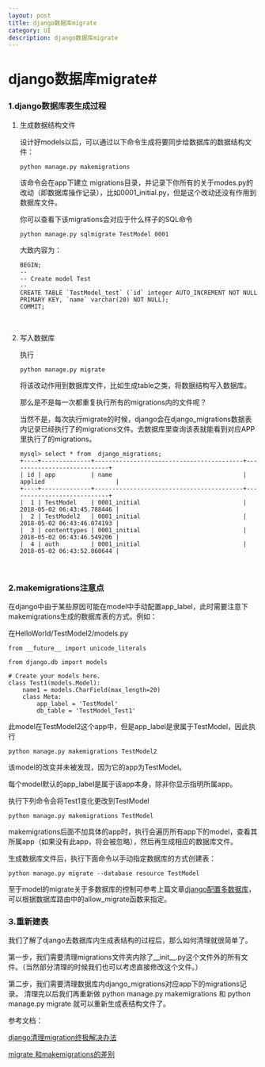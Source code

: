 ```yaml
---
layout: post
title: django数据库migrate
category: UI
description: django数据库migrate
---
```

# django数据库migrate#

### 1.**django数据库表生成过程**

1. 生成数据结构文件

   设计好models以后，可以通过以下命令生成将要同步给数据库的数据结构文件：

    ```
    python manage.py makemigrations 
    ```

   该命令会在app下建立 migrations目录，并记录下你所有的关于modes.py的改动（即数据库操作记录），比如0001_initial.py，但是这个改动还没有作用到数据库文件。

   你可以查看下该migrations会对应于什么样子的SQL命令

   ```
   python manage.py sqlmigrate TestModel 0001
   ```

   大致内容为：

   ```
   BEGIN;
   --
   -- Create model Test
   --
   CREATE TABLE `TestModel_test` (`id` integer AUTO_INCREMENT NOT NULL PRIMARY KEY, `name` varchar(20) NOT NULL);
   COMMIT;
   ```

   ​

2. 写入数据库

   执行

   ```
   python manage.py migrate
   ```

   将该改动作用到数据库文件，比如生成table之类，将数据结构写入数据库。

   那么是不是每一次都重复执行所有的migrations内的文件呢？

   当然不是，每次执行migrate的时候，django会在django_migrations数据表内记录已经执行了的migrations文件。去数据库里查询该表就能看到对应APP里执行了的migrations。

   ```
   mysql> select * from  django_migrations;
   +----+--------------+------------------------------------------+----------------------------+
   | id | app          | name                                     | applied                    |
   +----+--------------+------------------------------------------+----------------------------+
   |  1 | TestModel    | 0001_initial                             | 2018-05-02 06:43:45.788446 |
   |  2 | TestModel2   | 0001_initial                             | 2018-05-02 06:43:46.074193 |
   |  3 | contenttypes | 0001_initial                             | 2018-05-02 06:43:46.549206 |
   |  4 | auth         | 0001_initial                             | 2018-05-02 06:43:52.860644 |
   ```
   ​



### 2.**makemigrations注意点**

在django中由于某些原因可能在model中手动配置app_label，此时需要注意下makemigrations生成的数据库表的方式。例如：

在HelloWorld/TestModel2/models.py

```
from __future__ import unicode_literals

from django.db import models

# Create your models here.
class Test1(models.Model):
    name1 = models.CharField(max_length=20)
    class Meta:
        app_label = 'TestModel'
        db_table = 'TestModel_Test1'
```

此model在TestModel2这个app中，但是app_label是隶属于TestModel，因此执行

```
python manage.py makemigrations TestModel2
```
该model的改变并未被发现，因为它的app为TestModel。

每个model默认的app_label是属于该app本身，除非你显示指明所属app。

执行下列命令会将Test1变化更改到TestModel

```
python manage.py makemigrations TestModel
```

makemigrations后面不加具体的app时，执行会遍历所有app下的model，查看其所属app（如果没有此app，将会被忽略），然后再生成相应的数据库文件。

生成数据库文件后，执行下面命令以手动指定数据库的方式创建表：

```
python manage.py migrate --database resource TestModel
```

至于model的migrate关于多数据库的控制可参考上篇文章[django配置多数据库](https://qkxu.github.io/2018/04/28/django%E9%85%8D%E7%BD%AE%E5%A4%9A%E6%95%B0%E6%8D%AE%E5%BA%93.html)，可以根据数据库路由中的allow_migrate函数来指定。

### 3.重新建表

我们了解了django去数据库内生成表结构的过程后，那么如何清理就很简单了。

 第一步，我们需要清理migrations文件夹内除了\_\_init\_\_.py这个文件外的所有文件。（当然部分清理的时候我们也可以考虑直接修改这个文件。） 

第二步，我们需要清理数据库内django_migrations对应app下的migrations记录。 清理完以后我们再重新做 python manage.py makemigrations 和 python manage.py migrate 就可以重新生成表结构文件了。




参考文档：

[django清理migration终极解决办法](http://www.hylinux.cn/Django/87.html)

[migrate 和makemigrations的差别](https://blog.csdn.net/yang1z1/article/details/52235424) 
